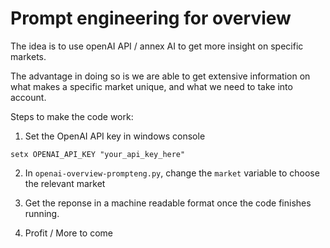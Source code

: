 # Prompt engineering for overview

The idea is to use openAI API / annex AI to get more insight on specific markets.

The advantage in doing so is we are able to get extensive information on what makes a specific market unique, and what we need to take into account.

Steps to make the code work:

1) Set the OpenAI API key in windows console

```
setx OPENAI_API_KEY "your_api_key_here"
```

2) In `openai-overview-prompteng.py`, change the `market` variable to choose the relevant market

3) Get the reponse in a machine readable format once the code finishes running.

4) Profit / More to come